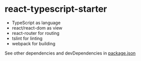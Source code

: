 react-typescript-starter
========================
* TypeScript as language
* react/react-dom as view
* react-router for routing
* tslint for linting
* webpack for building

See other dependencies and devDependencies in [package.json](package.json)
